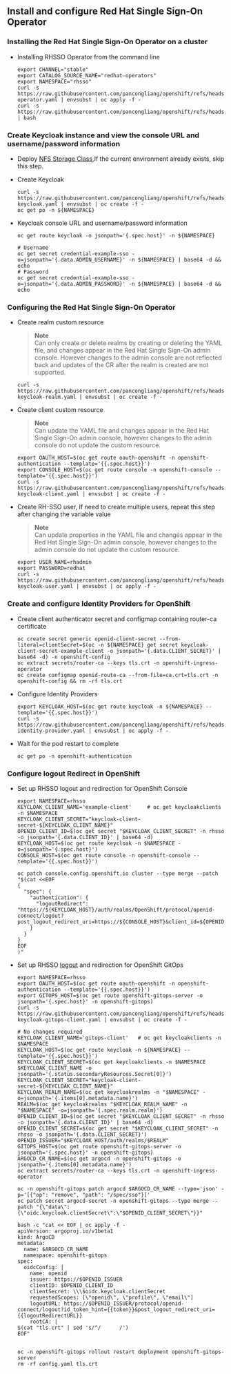 ## Install and configure Red Hat Single Sign-On Operator


### Installing the Red Hat Single Sign-On Operator on a cluster

* Installing RHSSO Operator from the command line
  ```
  export CHANNEL="stable"
  export CATALOG_SOURCE_NAME="redhat-operators"
  export NAMESPACE="rhsso"
  curl -s https://raw.githubusercontent.com/pancongliang/openshift/refs/heads/main/operator/rhsso/01-operator.yaml | envsubst | oc apply -f -
  curl -s https://raw.githubusercontent.com/pancongliang/openshift/refs/heads/main/operator/approve_ip.sh | bash
  ```

### Create Keycloak instance and view the console URL and username/password information

* Deploy [NFS Storage Class](https://github.com/pancongliang/openshift/blob/main/storage/nfs-sc/readme.md),If the current environment already exists, skip this step.
  
* Create Keycloak
  ```
  curl -s https://raw.githubusercontent.com/pancongliang/openshift/refs/heads/main/operator/rhsso/02-keycloak.yaml | envsubst | oc create -f -
  oc get po -n ${NAMESPACE}
  ```
  
* Keycloak console URL and username/password information
  ```
  oc get route keycloak -o jsonpath='{.spec.host}' -n ${NAMESPACE}

  # Username
  oc get secret credential-example-sso -o=jsonpath='{.data.ADMIN_USERNAME}' -n ${NAMESPACE} | base64 -d && echo
  # Password
  oc get secret credential-example-sso -o=jsonpath='{.data.ADMIN_PASSWORD}' -n ${NAMESPACE} | base64 -d && echo
  ```
  
### Configuring the Red Hat Single Sign-On Operator

* Create realm custom resource
  > **Note**  
  > Can only create or delete realms by creating or deleting the YAML file, and changes appear in the Red Hat Single Sign-On admin console.
  > However changes to the admin console are not reflected back and updates of the CR after the realm is created are not supported.

  ```  
  curl -s https://raw.githubusercontent.com/pancongliang/openshift/refs/heads/main/operator/rhsso/03-keycloak-realm.yaml | envsubst | oc create -f -
  ```

* Create client custom resource
  > **Note**  
  > Can update the YAML file and changes appear in the Red Hat Single Sign-On admin console,
  > however changes to the admin console do not update the custom resource.
  ```
  export OAUTH_HOST=$(oc get route oauth-openshift -n openshift-authentication --template='{{.spec.host}}')
  export CONSOLE_HOST=$(oc get route console -n openshift-console --template='{{.spec.host}}')
  curl -s https://raw.githubusercontent.com/pancongliang/openshift/refs/heads/main/operator/rhsso/04-keycloak-client.yaml | envsubst | oc create -f -
  ```
  
* Create RH-SSO user, If need to create multiple users, repeat this step after changing the variable value
  > **Note**  
  > Can update properties in the YAML file and changes appear in the Red Hat Single Sign-On admin console,
  > however changes to the admin console do not update the custom resource.
  ```
  export USER_NAME=rhadmin
  export PASSWORD=redhat
  curl -s https://raw.githubusercontent.com/pancongliang/openshift/refs/heads/main/operator/rhsso/05-keycloak-user.yaml | envsubst | oc apply -f -
  ```

### Create and configure Identity Providers for OpenShift

* Create client authenticator secret and configmap containing router-ca certificate
  ```
  oc create secret generic openid-client-secret --from-literal=clientSecret=$(oc -n ${NAMESPACE} get secret keycloak-client-secret-example-client -o jsonpath='{.data.CLIENT_SECRET}' | base64 -d) -n openshift-config
  oc extract secrets/router-ca --keys tls.crt -n openshift-ingress-operator
  oc create configmap openid-route-ca --from-file=ca.crt=tls.crt -n openshift-config && rm -rf tls.crt
  ```

* Configure Identity Providers
  ```
  export KEYCLOAK_HOST=$(oc get route keycloak -n ${NAMESPACE} --template='{{.spec.host}}')
  curl -s https://raw.githubusercontent.com/pancongliang/openshift/refs/heads/main/operator/rhsso/06-identity-provider.yaml | envsubst | oc apply -f -
  ```

* Wait for the pod restart to complete
  ```
  oc get po -n openshift-authentication
  ```

### Configure logout Redirect in OpenShift
* Set up RHSSO logout and redirection for OpenShift Console
  ```
  export NAMESPACE=rhsso
  KEYCLOAK_CLIENT_NAME='example-client'     # oc get keycloakclients -n $NAMESPACE
  KEYCLOAK_CLIENT_SECRET="keycloak-client-secret-${KEYCLOAK_CLIENT_NAME}"
  OPENID_CLIENT_ID=$(oc get secret "$KEYCLOAK_CLIENT_SECRET" -n rhsso -o jsonpath='{.data.CLIENT_ID}' | base64 -d)
  KEYCLOAK_HOST=$(oc get route keycloak -n $NAMESPACE -o=jsonpath='{.spec.host}')
  CONSOLE_HOST=$(oc get route console -n openshift-console --template='{{.spec.host}}')

  oc patch console.config.openshift.io cluster --type merge --patch "$(cat <<EOF
  {
    "spec": {
      "authentication": {
        "logoutRedirect": "https://${KEYCLOAK_HOST}/auth/realms/OpenShift/protocol/openid-connect/logout?post_logout_redirect_uri=https://${CONSOLE_HOST}&client_id=${OPENID_CLIENT_ID}"
      }
    }
  }
  EOF
  )"
  ```

* Set up RHSSO [logout](https://www.redhat.com/en/blog/sso-integration-for-the-openshift-gitops-operator) and redirection for OpenShift GitOps
  ```
  export NAMESPACE=rhsso
  export OAUTH_HOST=$(oc get route oauth-openshift -n openshift-authentication --template='{{.spec.host}}')
  export GITOPS_HOST=$(oc get route openshift-gitops-server -o jsonpath='{.spec.host}' -n openshift-gitops)
  curl -s https://raw.githubusercontent.com/pancongliang/openshift/refs/heads/main/operator/rhsso/04-keycloak-gitops-client.yaml | envsubst | oc create -f -
  
  # No changes required
  KEYCLOAK_CLIENT_NAME='gitops-client'   # oc get keycloakclients -n $NAMESPACE
  KEYCLOAK_HOST=$(oc get route keycloak -n ${NAMESPACE} --template='{{.spec.host}}')
  KEYCLOAK_CLIENT_SECRET=$(oc get keycloakclients -n $NAMESPACE $KEYCLOAK_CLIENT_NAME -o jsonpath='{.status.secondaryResources.Secret[0]}')
  KEYCLOAK_CLIENT_SECRET="keycloak-client-secret-${KEYCLOAK_CLIENT_NAME}"
  KEYCLOAK_REALM_NAME=$(oc get keycloakrealms -n "$NAMESPACE" -o=jsonpath='{.items[0].metadata.name}')
  REALM=$(oc get keycloakrealms "$KEYCLOAK_REALM_NAME" -n "$NAMESPACE" -o=jsonpath='{.spec.realm.realm}')
  OPENID_CLIENT_ID=$(oc get secret "$KEYCLOAK_CLIENT_SECRET" -n rhsso -o jsonpath='{.data.CLIENT_ID}' | base64 -d)
  OPENID_CLIENT_SECRET=$(oc get secret "$KEYCLOAK_CLIENT_SECRET" -n rhsso -o jsonpath='{.data.CLIENT_SECRET}')
  OPENID_ISSUER="$KEYCLOAK_HOST/auth/realms/$REALM"
  GITOPS_HOST=$(oc get route openshift-gitops-server -o jsonpath='{.spec.host}' -n openshift-gitops)
  ARGOCD_CR_NAME=$(oc get argocd -n openshift-gitops -o jsonpath='{.items[0].metadata.name}')
  oc extract secrets/router-ca --keys tls.crt -n openshift-ingress-operator
  ```

  ```
  oc -n openshift-gitops patch argocd $ARGOCD_CR_NAME --type='json' -p='[{"op": "remove", "path": "/spec/sso"}]' 
  oc patch secret argocd-secret -n openshift-gitops --type merge --patch "{\"data\":{\"oidc.keycloak.clientSecret\":\"$OPENID_CLIENT_SECRET\"}}"

  bash -c "cat << EOF | oc apply -f -
  apiVersion: argoproj.io/v1beta1
  kind: ArgoCD
  metadata:
    name: $ARGOCD_CR_NAME
    namespace: openshift-gitops
  spec:
    oidcConfig: |
      name: openid
      issuer: https://$OPENID_ISSUER
      clientID: $OPENID_CLIENT_ID
      clientSecret: \\\$oidc.keycloak.clientSecret
      requestedScopes: [\"openid\", \"profile\", \"email\"]
      logoutURL: https://$OPENID_ISSUER/protocol/openid-connect/logout?id_token_hint={{token}}&post_logout_redirect_uri={{logoutRedirectURL}}
      rootCA: |
  $(cat "tls.crt" | sed 's/^/      /')
  EOF"


  oc -n openshift-gitops rollout restart deployment openshift-gitops-server
  rm -rf config.yaml tls.crt
  ```
